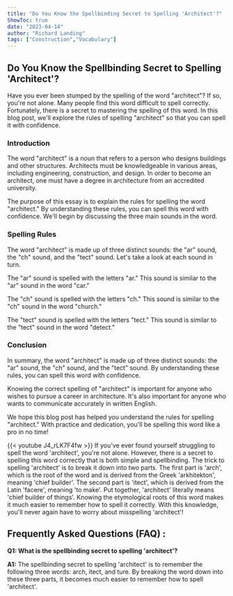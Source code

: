 ```yaml
---
title: "Do You Know the Spellbinding Secret to Spelling 'Architect'?"
ShowToc: true 
date: "2023-04-14"
author: "Richard Landing" 
tags: ["Construction","Vocabulary"]
---
```

## Do You Know the Spellbinding Secret to Spelling 'Architect'?

Have you ever been stumped by the spelling of the word "architect"? If so, you're not alone. Many people find this word difficult to spell correctly. Fortunately, there is a secret to mastering the spelling of this word. In this blog post, we'll explore the rules of spelling "architect" so that you can spell it with confidence.

### Introduction

The word "architect" is a noun that refers to a person who designs buildings and other structures. Architects must be knowledgeable in various areas, including engineering, construction, and design. In order to become an architect, one must have a degree in architecture from an accredited university.

The purpose of this essay is to explain the rules for spelling the word "architect." By understanding these rules, you can spell this word with confidence. We'll begin by discussing the three main sounds in the word.

### Spelling Rules

The word "architect" is made up of three distinct sounds: the "ar" sound, the "ch" sound, and the "tect" sound. Let's take a look at each sound in turn.

The "ar" sound is spelled with the letters "ar." This sound is similar to the "ar" sound in the word "car."

The "ch" sound is spelled with the letters "ch." This sound is similar to the "ch" sound in the word "church."

The "tect" sound is spelled with the letters "tect." This sound is similar to the "tect" sound in the word "detect."

### Conclusion

In summary, the word "architect" is made up of three distinct sounds: the "ar" sound, the "ch" sound, and the "tect" sound. By understanding these rules, you can spell this word with confidence.

Knowing the correct spelling of "architect" is important for anyone who wishes to pursue a career in architecture. It's also important for anyone who wants to communicate accurately in written English.

We hope this blog post has helped you understand the rules for spelling "architect." With practice and dedication, you'll be spelling this word like a pro in no time!

{{< youtube J4_rLK7F4fw >}} 
If you've ever found yourself struggling to spell the word 'architect', you're not alone. However, there is a secret to spelling this word correctly that is both simple and spellbinding. The trick to spelling 'architect' is to break it down into two parts. The first part is 'arch', which is the root of the word and is derived from the Greek 'arkhitekton', meaning 'chief builder'. The second part is 'itect', which is derived from the Latin 'facere', meaning 'to make'. Put together, 'architect' literally means 'chief builder of things'. Knowing the etymological roots of this word makes it much easier to remember how to spell it correctly. With this knowledge, you'll never again have to worry about misspelling 'architect'!

## Frequently Asked Questions (FAQ) :
**Q1: What is the spellbinding secret to spelling 'architect'?**

**A1:** The spellbinding secret to spelling 'architect' is to remember the following three words: arch, itect, and ture. By breaking the word down into these three parts, it becomes much easier to remember how to spell 'architect'.





